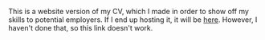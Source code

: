 This is a website version of my CV, which I made in order to show off my skills to potential employers.
If I end up hosting it, it will be <a href=https://polytechnes.github.io/curriculum-vitae>here</a>. However, I haven't done that, so this link doesn't work.